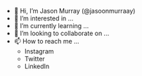 - 👋 Hi, I’m Jason Murray (@jasoonmurraay)
- 👀 I’m interested in ...
- 🌱 I’m currently learning ...
- 💞️ I’m looking to collaborate on ...
- 📫 How to reach me ...
    - Instagram
    - Twitter
    - LinkedIn
